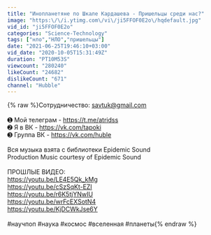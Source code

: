 ```yaml
---
title: "Инопланетяне по Шкале Кардашева - Пришельцы среди нас?"
image: "https:\/\/i.ytimg.com\/vi\/ji5FFOF0E2o\/hqdefault.jpg"
vid_id: "ji5FFOF0E2o"
categories: "Science-Technology"
tags: ["нло","НЛО","пришельцы"]
date: "2021-06-25T19:46:10+03:00"
vid_date: "2020-10-05T15:31:49Z"
duration: "PT10M53S"
viewcount: "280240"
likeCount: "24682"
dislikeCount: "671"
channel: "Hubble"
---
```

{% raw %}Сотрудничество: savtuk@gmail.com<br /><br />➊ Мой телеграм - <a rel="nofollow" target="blank" href="https://t.me/atridss">https://t.me/atridss</a><br />➋ Я в ВК - <a rel="nofollow" target="blank" href="https://vk.com/tapoki">https://vk.com/tapoki</a><br />➌ Группа ВК - <a rel="nofollow" target="blank" href="https://vk.com/huble">https://vk.com/huble</a><br /><br />Вся музыка взята с библиотеки Epidemic Sound<br />Production Music courtesy of Epidemic Sound<br /><br />ПРОШЛЫЕ ВИДЕО:<br /><a rel="nofollow" target="blank" href="https://youtu.be/LE4E5Qk_kMg">https://youtu.be/LE4E5Qk_kMg</a><br /><a rel="nofollow" target="blank" href="https://youtu.be/cSzSqKt-EZI">https://youtu.be/cSzSqKt-EZI</a><br /><a rel="nofollow" target="blank" href="https://youtu.be/r6K5tjYNwIU">https://youtu.be/r6K5tjYNwIU</a><br /><a rel="nofollow" target="blank" href="https://youtu.be/wrFcEXSotN4">https://youtu.be/wrFcEXSotN4</a><br /><a rel="nofollow" target="blank" href="https://youtu.be/KjDCWkJse6Y">https://youtu.be/KjDCWkJse6Y</a><br /><br /> #научпоп  #наука #космос #вселенная #планеты{% endraw %}
